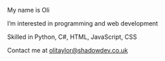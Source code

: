 My name is Oli

I’m interested in programming and web development

Skilled in Python, C#, HTML, JavaScript, CSS

Contact me at olitaylor@shadowdev.co.uk
